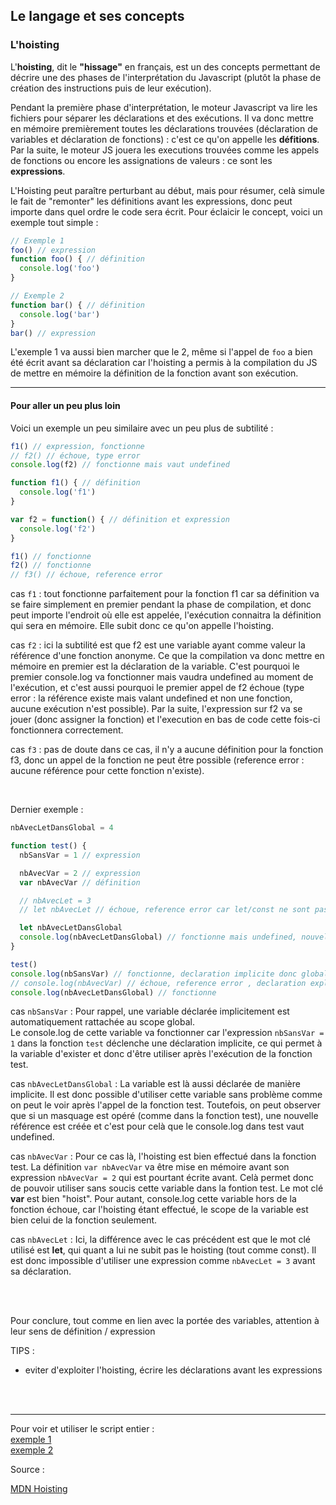 ## Le langage et ses concepts

### L'hoisting

L'**hoisting**, dit le **"hissage"** en français, est un des concepts permettant de décrire une des phases 
de l'interprétation du Javascript (plutôt la phase de création des instructions puis de leur 
exécution).

Pendant la première phase d'interprétation, le moteur Javascript va lire les fichiers pour séparer 
les déclarations et des exécutions. Il va donc mettre en mémoire premièrement toutes les déclarations 
trouvées (déclaration de variables et déclaration de fonctions) : c'est ce qu'on appelle les **défitions**.  
Par la suite, le moteur JS jouera les executions trouvées comme les appels de 
fonctions ou encore les assignations de valeurs : ce sont les **expressions**.

L'Hoisting peut paraître perturbant au début, mais pour résumer, celà simule le fait de "remonter" 
les définitions avant les expressions, donc peut importe dans quel ordre le code sera écrit.
Pour éclaicir le concept, voici un exemple tout simple :

```js 
// Exemple 1
foo() // expression
function foo() { // définition
  console.log('foo')
}

// Exemple 2
function bar() { // définition
  console.log('bar')
}
bar() // expression
```

L'exemple 1 va aussi bien marcher que le 2, même si l'appel de ``foo`` a bien été écrit avant sa 
déclaration car l'hoisting a permis à la compilation du JS de mettre en mémoire la définition de 
la fonction avant son exécution.


---
#### Pour aller un peu plus loin

Voici un exemple un peu similaire avec un peu plus de subtilité :

```js
f1() // expression, fonctionne
// f2() // échoue, type error 
console.log(f2) // fonctionne mais vaut undefined

function f1() { // définition
  console.log('f1')
}

var f2 = function() { // définition et expression
  console.log('f2')
}

f1() // fonctionne
f2() // fonctionne
// f3() // échoue, reference error
```

cas ``f1`` : tout fonctionne parfaitement pour la fonction f1 car sa définition va se faire 
simplement en premier pendant la phase de compilation, et donc peut importe l'endroit où elle 
est appelée, l'exécution connaitra la définition qui sera en mémoire. Elle subit donc ce qu'on appelle 
l'hoisting.

cas ``f2`` : ici la subtilité est que f2 est une variable ayant comme valeur la référence d'une 
fonction anonyme. Ce que la compilation va donc mettre en mémoire en premier est la déclaration 
de la variable. C'est pourquoi le premier console.log va fonctionner mais vaudra undefined au 
moment de l'exécution, et c'est aussi pourquoi le premier appel de f2 échoue (type error : la référence 
existe mais valant undefined et non une fonction, aucune exécution n'est possible). 
Par la suite, l'expression sur f2 va se jouer (donc assigner la fonction) 
et l'execution en bas de code cette fois-ci fonctionnera correctement.

cas ``f3`` : pas de doute dans ce cas, il n'y a aucune définition pour la fonction f3, donc un 
appel de la fonction ne peut être possible (reference error : aucune référence pour cette fonction n'existe).

<br>

Dernier exemple :
```js
nbAvecLetDansGlobal = 4

function test() {
  nbSansVar = 1 // expression

  nbAvecVar = 2 // expression
  var nbAvecVar // définition

  // nbAvecLet = 3
  // let nbAvecLet // échoue, reference error car let/const ne sont pas hoist

  let nbAvecLetDansGlobal
  console.log(nbAvecLetDansGlobal) // fonctionne mais undefined, nouvelle référence créée (masquage)
}

test()
console.log(nbSansVar) // fonctionne, declaration implicite donc global scope
// console.log(nbAvecVar) // échoue, reference error , declaration explicite donc fonction scope (hoist)
console.log(nbAvecLetDansGlobal) // fonctionne
```

cas ``nbSansVar`` : Pour rappel, une variable déclarée implicitement est 
automatiquement rattachée au scope global.  
Le console.log de cette variable va fonctionner car l'expression `nbSansVar = 1` dans la fonction `test` 
déclenche une déclaration implicite, ce qui permet à la variable d'exister et donc d'être utiliser après
l'exécution de la fonction test.

cas ``nbAvecLetDansGlobal`` : La variable est là aussi déclarée de manière implicite. Il est donc possible 
d'utiliser cette variable sans problème comme on peut le voir après l'appel de la fonction test.
Toutefois, on peut observer que si un masquage est opéré (comme dans la fonction test), une nouvelle 
référence est créée et c'est pour celà que le console.log dans test vaut undefined.

cas ``nbAvecVar`` : Pour ce cas là, l'hoisting est bien effectué dans la fonction test. La définition 
`var nbAvecVar` va être mise en mémoire avant son expression `nbAvecVar = 2` qui est pourtant écrite avant. 
Celà permet donc de pouvoir utiliser sans soucis cette variable dans la fontion test. Le mot clé **var** est 
bien "hoist". 
Pour autant, console.log cette variable hors de la fonction échoue, car l'hoisting étant effectué, le scope 
de la variable est bien celui de la fonction seulement.

cas ``nbAvecLet`` : Ici, la différence avec le cas précédent est que le mot clé utilisé est **let**, qui 
quant a lui ne subit pas le hoisting (tout comme const). Il est donc impossible d'utiliser une expression 
comme ``nbAvecLet = 3`` avant sa déclaration.

<br>
<br>

Pour conclure, tout comme en lien avec la portée des variables, attention à leur sens de 
définition / expression

TIPS :

- eviter d'exploiter l'hoisting, écrire les déclarations avant les expressions

<br>
<br>

---

Pour voir et utiliser le script entier :  
[exemple 1](/dist/chapitre2-langage/hoisting/hoisting-exemple-1.js)  
[exemple 2](/dist/chapitre2-langage/hoisting/hoisting-exemple-2.js)

Source : 

[MDN Hoisting](https://developer.mozilla.org/fr/docs/Glossaire/Hoisting)
